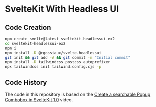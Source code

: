 # SvelteKit With Headless UI

## Code Creation

```bash
npm create svelte@latest sveltekit-headlessui-ex2
cd sveltekit-headlessui-ex2
npm i
npm install -D @rgossiaux/svelte-headlessui
git init && git add -A && git commit -m "Initial commit"
npm install -D tailwindcss postcss autoprefixer
npx tailwindcss init tailwind.config.cjs -p
```

## Code History

The code in this repository is based on the
[Create a searchable Popup Combobox in SvelteKit 1.0](https://youtu.be/BgWrVZ2hzAU)
video.
